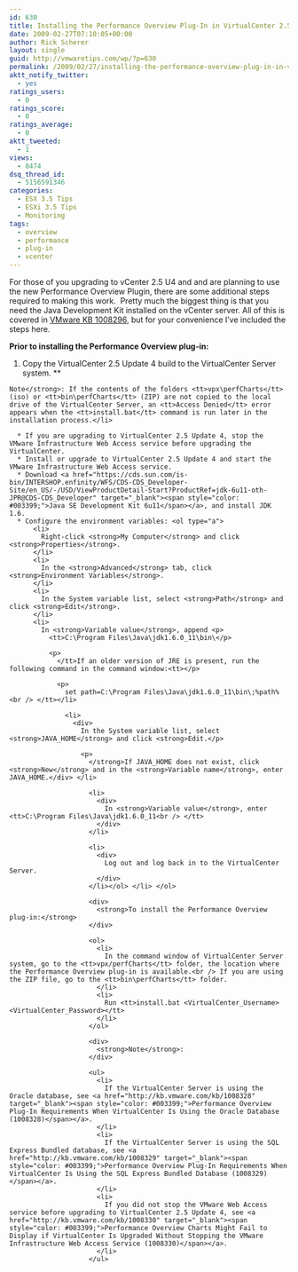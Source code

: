 ```yaml
---
id: 630
title: Installing the Performance Overview Plug-In in VirtualCenter 2.5 Update 4
date: 2009-02-27T07:10:05+00:00
author: Rick Scherer
layout: single
guid: http://vmwaretips.com/wp/?p=630
permalink: /2009/02/27/installing-the-performance-overview-plug-in-in-virtualcenter-25-update-4/
aktt_notify_twitter:
  - yes
ratings_users:
  - 0
ratings_score:
  - 0
ratings_average:
  - 0
aktt_tweeted:
  - 1
views:
  - 8474
dsq_thread_id:
  - 5156591346
categories:
  - ESX 3.5 Tips
  - ESXi 3.5 Tips
  - Monitoring
tags:
  - overview
  - performance
  - plug-in
  - vcenter
---
```

For those of you upgrading to vCenter 2.5 U4 and and are planning to use the new Performance Overview Plugin, there are some additional steps required to making this work.  Pretty much the biggest thing is that you need the Java Development Kit installed on the vCenter server. All of this is covered in <a href="http://kb.vmware.com/kb/1008296" target="_blank">VMware KB 1008296</a>, but for your convenience I&#8217;ve included the steps here.

<!--more-->

<div>
  <strong>Prior to installing the Performance Overview plug-in:</strong>
</div>

  1. Copy the VirtualCenter 2.5 Update 4 build to the VirtualCenter Server system.
** 
    
    Note</strong>: If the contents of the folders <tt>vpx\perfCharts</tt> (iso) or <tt>bin\perfCharts</tt> (ZIP) are not copied to the local drive of the VirtualCenter Server, an <tt>Access Denied</tt> error appears when the <tt>install.bat</tt> command is run later in the installation process.</li> 
    
      * If you are upgrading to VirtualCenter 2.5 Update 4, stop the VMware Infrastructure Web Access service before upgrading the VirtualCenter.
      * Install or upgrade to VirtualCenter 2.5 Update 4 and start the VMware Infrastructure Web Access service.
      * Download <a href="https://cds.sun.com/is-bin/INTERSHOP.enfinity/WFS/CDS-CDS_Developer-Site/en_US/-/USD/ViewProductDetail-Start?ProductRef=jdk-6u11-oth-JPR@CDS-CDS_Developer" target="_blank"><span style="color: #003399;">Java SE Development Kit 6u11</span></a>, and install JDK 1.6.
      * Configure the environment variables: <ol type="a">
          <li>
            Right-click <strong>My Computer</strong> and click <strong>Properties</strong>.
          </li>
          <li>
            In the <strong>Advanced</strong> tab, click <strong>Environment Variables</strong>.
          </li>
          <li>
            In the System variable list, select <strong>Path</strong> and click <strong>Edit</strong>.
          </li>
          <li>
            In <strong>Variable value</strong>, append <p>
              <tt>C:\Program Files\Java\jdk1.6.0_11\bin\</p> 
              
              <p>
                </tt>If an older version of JRE is present, run the following command in the command window:<tt></p> 
                
                <p>
                  set path=C:\Program Files\Java\jdk1.6.0_11\bin\;%path%<br /> </tt></li> 
                  
                  <li>
                    <div>
                      In the System variable list, select <strong>JAVA_HOME</strong> and click <strong>Edit.</p> 
                      
                      <p>
                        </strong>If JAVA_HOME does not exist, click <strong>New</strong> and in the <strong>Variable name</strong>, enter JAVA_HOME.</div> </li> 
                        
                        <li>
                          <div>
                            In <strong>Variable value</strong>, enter <tt>C:\Program Files\Java\jdk1.6.0_11<br /> </tt>
                          </div>
                        </li>
                        
                        <li>
                          <div>
                            Log out and log back in to the VirtualCenter Server.
                          </div>
                        </li></ol> </li> </ol> 
                        
                        <div>
                          <strong>To install the Performance Overview plug-in:</strong>
                        </div>
                        
                        <ol>
                          <li>
                            In the command window of VirtualCenter Server system, go to the <tt>vpx/perfCharts</tt> folder, the location where the Performance Overview plug-in is available.<br /> If you are using the ZIP file, go to the <tt>bin\perfCharts</tt> folder.
                          </li>
                          <li>
                            Run <tt>install.bat <VirtualCenter_Username> <VirtualCenter_Password></tt>
                          </li>
                        </ol>
                        
                        <div>
                          <strong>Note</strong>:
                        </div>
                        
                        <ul>
                          <li>
                            If the VirtualCenter Server is using the Oracle database, see <a href="http://kb.vmware.com/kb/1008328" target="_blank"><span style="color: #003399;">Performance Overview Plug-In Requirements When VirtualCenter Is Using the Oracle Database (1008328)</span></a>.
                          </li>
                          <li>
                            If the VirtualCenter Server is using the SQL Express Bundled database, see <a href="http://kb.vmware.com/kb/1008329" target="_blank"><span style="color: #003399;">Performance Overview Plug-In Requirements When VirtualCenter Is Using the SQL Express Bundled Database (1008329)</span></a>.
                          </li>
                          <li>
                            If you did not stop the VMware Web Access service before upgrading to VirtualCenter 2.5 Update 4, see <a href="http://kb.vmware.com/kb/1008330" target="_blank"><span style="color: #003399;">Performance Overview Charts Might Fail to Display if VirtualCenter Is Upgraded Without Stopping the VMware Infrastructure Web Access Service (1008330)</span></a>.
                          </li>
                        </ul>